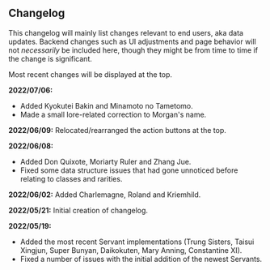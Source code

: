 ## Changelog

This changelog will mainly list changes relevant to end users, aka data updates. Backend changes such as UI adjustments and page behavior will not _necessarily_ 
be included here, though they might be from time to time if the change is significant.

Most recent changes will be displayed at the top.

**2022/07/06:**
- Added Kyokutei Bakin and Minamoto no Tametomo.
- Made a small lore-related correction to Morgan's name.

**2022/06/09:** Relocated/rearranged the action buttons at the top.

**2022/06/08:**
- Added Don Quixote, Moriarty Ruler and Zhang Jue. 
- Fixed some data structure issues that had gone unnoticed before relating to classes and rarities.

**2022/06/02:** Added Charlemagne, Roland and Kriemhild.

**2022/05/21:** Initial creation of changelog.

**2022/05/19:**
- Added the most recent Servant implementations (Trung Sisters, Taisui Xingjun, Super Bunyan, Daikokuten, Mary Anning, Constantine XI).
- Fixed a number of issues with the initial addition of the newest Servants.

